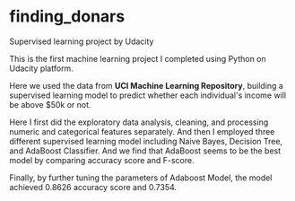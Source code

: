# finding_donars
Supervised learning project by Udacity

This is the first machine learning project I completed using Python on Udacity platform.

Here we used the data from **UCI Machine Learning Repository**, building a supervised learning model to predict whether each individual's income will be above $50k or not.

Here I first did the exploratory data analysis, cleaning, and processing numeric and categorical features separately. And then I employed three different supervised learning model including Naive Bayes, Decision Tree, and AdaBoost Classifier. And we find that AdaBoost seems to be the best model by comparing accuracy score and F-score.

Finally, by further tuning the parameters of Adaboost Model, the model achieved 0.8626 accuracy score and 0.7354.
